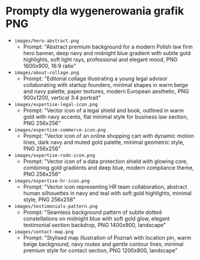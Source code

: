 # Prompty dla wygenerowania grafik PNG

- `images/hero-abstract.png`
  - Prompt: "Abstract premium background for a modern Polish law firm hero banner, deep navy and midnight blue gradient with subtle gold highlights, soft light rays, professional and elegant mood, PNG 1600x900, 16:9 ratio"
- `images/about-collage.png`
  - Prompt: "Editorial collage illustrating a young legal advisor collaborating with startup founders, minimal shapes in warm beige and navy palette, paper textures, modern European aesthetic, PNG 900x1200, vertical 3:4 portrait"
- `images/expertise-legal-icon.png`
  - Prompt: "Vector icon of a legal shield and book, outlined in warm gold with navy accents, flat minimal style for business law section, PNG 256x256"
- `images/expertise-commerce-icon.png`
  - Prompt: "Vector icon of an online shopping cart with dynamic motion lines, dark navy and muted gold palette, minimal geometric style, PNG 256x256"
- `images/expertise-rodo-icon.png`
  - Prompt: "Vector icon of a data protection shield with glowing core, combining gold gradients and deep blue, modern compliance theme, PNG 256x256"
- `images/expertise-hr-icon.png`
  - Prompt: "Vector icon representing HR team collaboration, abstract human silhouettes in navy and teal with soft gold highlights, minimal style, PNG 256x256"
- `images/testimonials-pattern.png`
  - Prompt: "Seamless background pattern of subtle dotted constellations on midnight blue with soft gold glow, elegant testimonial section backdrop, PNG 1400x900, landscape"
- `images/contact-map.png`
  - Prompt: "Stylised map illustration of Poznań with location pin, warm beige background, navy routes and gentle contour lines, minimal premium style for contact section, PNG 1200x800, landscape"

